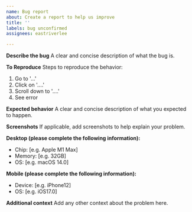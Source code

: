 ```yaml
---
name: Bug report
about: Create a report to help us improve
title: ''
labels: bug unconfirmed
assignees: eastriverlee

---
```


**Describe the bug**
A clear and concise description of what the bug is.

**To Reproduce**
Steps to reproduce the behavior:
1. Go to '...'
2. Click on '....'
3. Scroll down to '....'
4. See error

**Expected behavior**
A clear and concise description of what you expected to happen.

**Screenshots**
If applicable, add screenshots to help explain your problem.

**Desktop (please complete the following information):**
- Chip: [e.g. Apple M1 Max] 
- Memory: [e.g. 32GB] 
- OS: [e.g. macOS 14.0]

**Mobile (please complete the following information):**
 - Device: [e.g. iPhone12]
 - OS: [e.g. iOS17.0]

**Additional context**
Add any other context about the problem here.

